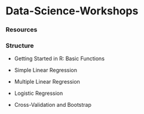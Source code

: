 # Data-Science-Workshops

### Resources

### Structure

* Getting Started in R: Basic Functions

* Simple Linear Regression

* Multiple Linear Regression

* Logistic Regression

* Cross-Validation and Bootstrap
